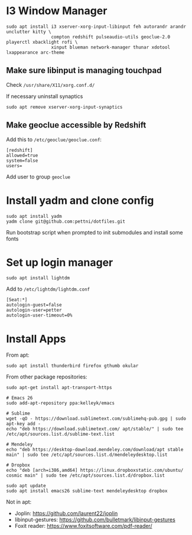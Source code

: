 # I3 Window Manager

```
sudo apt install i3 xserver-xorg-input-libinput feh autorandr arandr unclutter kitty \
                 compton redshift pulseaudio-utils geoclue-2.0 playerctl xbacklight rofi \
                 xinput blueman network-manager thunar xdotool lxappearance arc-theme 
```

## Make sure libinput is managing touchpad

Check ```/usr/share/X11/xorg.conf.d/```

If necessary uninstall synaptics
```
sudo apt remove xserver-xorg-input-synaptics
```

## Make geoclue accessible by Redshift

Add this to ```/etc/geoclue/geoclue.conf```:
```
[redshift]
allowed=true
system=false
users=
```
Add user to group ```geoclue```

# Install yadm and clone config

```
sudo apt install yadm
yadm clone git@github.com:pettni/dotfiles.git
```
Run bootstrap script when prompted to init submodules and install some fonts

# Set up login manager

```
sudo apt install lightdm
```
Add to ```/etc/lightdm/lightdm.conf``` 
```
[Seat:*]
autologin-guest=false
autologin-user=petter
autologin-user-timeout=0%
```

# Install Apps

From apt:
```
sudo apt install thunderbird firefox gthumb okular
```

From other package repositories:
```
sudo apt-get install apt-transport-https

# Emacs 26
sudo add-apt-repository ppa:kelleyk/emacs

# Sublime
wget -qO - https://download.sublimetext.com/sublimehq-pub.gpg | sudo apt-key add -
echo "deb https://download.sublimetext.com/ apt/stable/" | sudo tee /etc/apt/sources.list.d/sublime-text.list

# Mendeley
echo "deb https://desktop-download.mendeley.com/download/apt stable main" | sudo tee /etc/apt/sources.list.d/mendeleydesktop.list

# Dropbox
echo "deb [arch=i386,amd64] https://linux.dropboxstatic.com/ubuntu/ cosmic main" | sudo tee /etc/apt/sources.list.d/dropbox.list

sudo apt update
sudo apt install emacs26 sublime-text mendeleydesktop dropbox
```

Not in apt:
 - Joplin: https://github.com/laurent22/joplin
 - libinput-gestures: https://github.com/bulletmark/libinput-gestures
 - Foxit reader: https://www.foxitsoftware.com/pdf-reader/